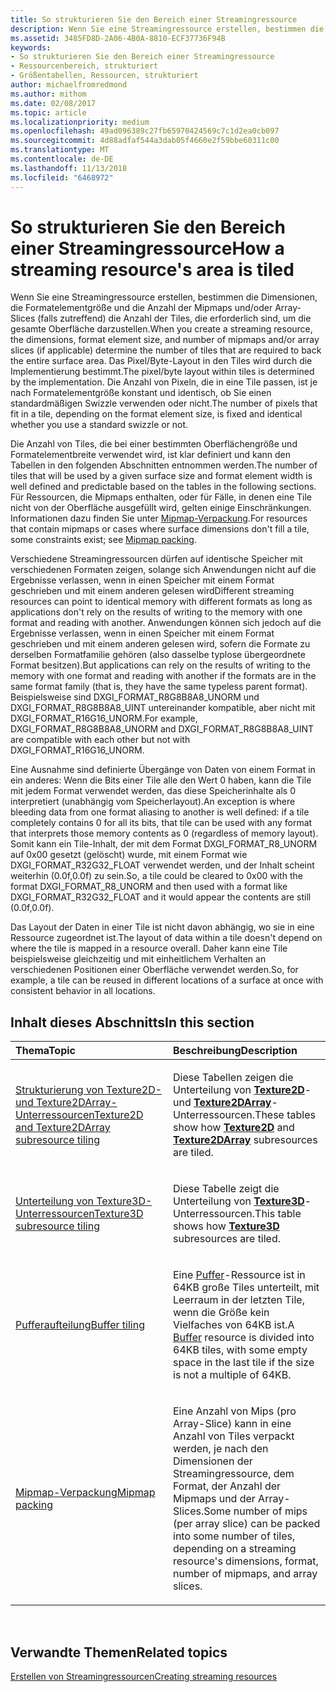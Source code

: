 ```yaml
---
title: So strukturieren Sie den Bereich einer Streamingressource
description: Wenn Sie eine Streamingressource erstellen, bestimmen die Dimensionen, die Formatelementgröße und die Anzahl der Mipmaps und/oder Array-Slices (falls zutreffend) die Anzahl der Tiles, die erforderlich sind, um die gesamte Oberfläche darzustellen.
ms.assetid: 3485FD8D-2A06-4B0A-8810-ECF37736F94B
keywords:
- So strukturieren Sie den Bereich einer Streamingressource
- Ressourcenbereich, strukturiert
- Größentabellen, Ressourcen, strukturiert
author: michaelfromredmond
ms.author: mithom
ms.date: 02/08/2017
ms.topic: article
ms.localizationpriority: medium
ms.openlocfilehash: 49ad096389c27fb65970424569c7c1d2ea0cb097
ms.sourcegitcommit: 4d88adfaf544a3dab05f4660e2f59bbe60311c00
ms.translationtype: MT
ms.contentlocale: de-DE
ms.lasthandoff: 11/13/2018
ms.locfileid: "6468972"
---
```

# <a name="how-a-streaming-resources-area-is-tiled"></a><span data-ttu-id="830f3-106">So strukturieren Sie den Bereich einer Streamingressource</span><span class="sxs-lookup"><span data-stu-id="830f3-106">How a streaming resource's area is tiled</span></span>


<span data-ttu-id="830f3-107">Wenn Sie eine Streamingressource erstellen, bestimmen die Dimensionen, die Formatelementgröße und die Anzahl der Mipmaps und/oder Array-Slices (falls zutreffend) die Anzahl der Tiles, die erforderlich sind, um die gesamte Oberfläche darzustellen.</span><span class="sxs-lookup"><span data-stu-id="830f3-107">When you create a streaming resource, the dimensions, format element size, and number of mipmaps and/or array slices (if applicable) determine the number of tiles that are required to back the entire surface area.</span></span> <span data-ttu-id="830f3-108">Das Pixel/Byte-Layout in den Tiles wird durch die Implementierung bestimmt.</span><span class="sxs-lookup"><span data-stu-id="830f3-108">The pixel/byte layout within tiles is determined by the implementation.</span></span> <span data-ttu-id="830f3-109">Die Anzahl von Pixeln, die in eine Tile passen, ist je nach Formatelementgröße konstant und identisch, ob Sie einen standardmäßigen Swizzle verwenden oder nicht.</span><span class="sxs-lookup"><span data-stu-id="830f3-109">The number of pixels that fit in a tile, depending on the format element size, is fixed and identical whether you use a standard swizzle or not.</span></span>

<span data-ttu-id="830f3-110">Die Anzahl von Tiles, die bei einer bestimmten Oberflächengröße und Formatelementbreite verwendet wird, ist klar definiert und kann den Tabellen in den folgenden Abschnitten entnommen werden.</span><span class="sxs-lookup"><span data-stu-id="830f3-110">The number of tiles that will be used by a given surface size and format element width is well defined and predictable based on the tables in the following sections.</span></span> <span data-ttu-id="830f3-111">Für Ressourcen, die Mipmaps enthalten, oder für Fälle, in denen eine Tile nicht von der Oberfläche ausgefüllt wird, gelten einige Einschränkungen. Informationen dazu finden Sie unter [Mipmap-Verpackung](mipmap-packing.md).</span><span class="sxs-lookup"><span data-stu-id="830f3-111">For resources that contain mipmaps or cases where surface dimensions don't fill a tile, some constraints exist; see [Mipmap packing](mipmap-packing.md).</span></span>

<span data-ttu-id="830f3-112">Verschiedene Streamingressourcen dürfen auf identische Speicher mit verschiedenen Formaten zeigen, solange sich Anwendungen nicht auf die Ergebnisse verlassen, wenn in einen Speicher mit einem Format geschrieben und mit einem anderen gelesen wird</span><span class="sxs-lookup"><span data-stu-id="830f3-112">Different streaming resources can point to identical memory with different formats as long as applications don't rely on the results of writing to the memory with one format and reading with another.</span></span> <span data-ttu-id="830f3-113">Anwendungen können sich jedoch auf die Ergebnisse verlassen, wenn in einen Speicher mit einem Format geschrieben und mit einem anderen gelesen wird, sofern die Formate zu derselben Formatfamilie gehören (also dasselbe typlose übergeordnete Format besitzen).</span><span class="sxs-lookup"><span data-stu-id="830f3-113">But applications can rely on the results of writing to the memory with one format and reading with another if the formats are in the same format family (that is, they have the same typeless parent format).</span></span> <span data-ttu-id="830f3-114">Beispielsweise sind DXGI\_FORMAT\_R8G8B8A8\_UNORM und DXGI\_FORMAT\_R8G8B8A8\_UINT untereinander kompatible, aber nicht mit DXGI\_FORMAT\_R16G16\_UNORM.</span><span class="sxs-lookup"><span data-stu-id="830f3-114">For example, DXGI\_FORMAT\_R8G8B8A8\_UNORM and DXGI\_FORMAT\_R8G8B8A8\_UINT are compatible with each other but not with DXGI\_FORMAT\_R16G16\_UNORM.</span></span>

<span data-ttu-id="830f3-115">Eine Ausnahme sind definierte Übergänge von Daten von einem Format in ein anderes: Wenn die Bits einer Tile alle den Wert 0 haben, kann die Tile mit jedem Format verwendet werden, das diese Speicherinhalte als 0 interpretiert (unabhängig vom Speicherlayout).</span><span class="sxs-lookup"><span data-stu-id="830f3-115">An exception is where bleeding data from one format aliasing to another is well defined: if a tile completely contains 0 for all its bits, that tile can be used with any format that interprets those memory contents as 0 (regardless of memory layout).</span></span> <span data-ttu-id="830f3-116">Somit kann ein Tile-Inhalt, der mit dem Format DXGI\_FORMAT\_R8\_UNORM auf 0x00 gesetzt (gelöscht) wurde, mit einem Format wie DXGI\_FORMAT\_R32G32\_FLOAT verwendet werden, und der Inhalt scheint weiterhin (0.0f,0.0f) zu sein.</span><span class="sxs-lookup"><span data-stu-id="830f3-116">So, a tile could be cleared to 0x00 with the format DXGI\_FORMAT\_R8\_UNORM and then used with a format like DXGI\_FORMAT\_R32G32\_FLOAT and it would appear the contents are still (0.0f,0.0f).</span></span>

<span data-ttu-id="830f3-117">Das Layout der Daten in einer Tile ist nicht davon abhängig, wo sie in eine Ressource zugeordnet ist.</span><span class="sxs-lookup"><span data-stu-id="830f3-117">The layout of data within a tile doesn't depend on where the tile is mapped in a resource overall.</span></span> <span data-ttu-id="830f3-118">Daher kann eine Tile beispielsweise gleichzeitig und mit einheitlichem Verhalten an verschiedenen Positionen einer Oberfläche verwendet werden.</span><span class="sxs-lookup"><span data-stu-id="830f3-118">So, for example, a tile can be reused in different locations of a surface at once with consistent behavior in all locations.</span></span>

## <a name="span-idin-this-sectionspanin-this-section"></a><span data-ttu-id="830f3-119"><span id="in-this-section"></span>Inhalt dieses Abschnitts</span><span class="sxs-lookup"><span data-stu-id="830f3-119"><span id="in-this-section"></span>In this section</span></span>


<table>
<colgroup>
<col width="50%" />
<col width="50%" />
</colgroup>
<thead>
<tr class="header">
<th align="left"><span data-ttu-id="830f3-120">Thema</span><span class="sxs-lookup"><span data-stu-id="830f3-120">Topic</span></span></th>
<th align="left"><span data-ttu-id="830f3-121">Beschreibung</span><span class="sxs-lookup"><span data-stu-id="830f3-121">Description</span></span></th>
</tr>
</thead>
<tbody>
<tr class="odd">
<td align="left"><p><a href="texture2d-and-texture2darray-subresource-tiling.md"><span data-ttu-id="830f3-122">Strukturierung von Texture2D- und Texture2DArray-Unterressourcen</span><span class="sxs-lookup"><span data-stu-id="830f3-122">Texture2D and Texture2DArray subresource tiling</span></span></a></p></td>
<td align="left"><p><span data-ttu-id="830f3-123">Diese Tabellen zeigen die Unterteilung von <a href="https://msdn.microsoft.com/library/windows/desktop/ff471525"><strong>Texture2D</strong></a>- und <a href="https://msdn.microsoft.com/library/windows/desktop/ff471526"><strong>Texture2DArray</strong></a>-Unterressourcen.</span><span class="sxs-lookup"><span data-stu-id="830f3-123">These tables show how <a href="https://msdn.microsoft.com/library/windows/desktop/ff471525"><strong>Texture2D</strong></a> and <a href="https://msdn.microsoft.com/library/windows/desktop/ff471526"><strong>Texture2DArray</strong></a> subresources are tiled.</span></span></p></td>
</tr>
<tr class="even">
<td align="left"><p><a href="texture3d-subresource-tiling.md"><span data-ttu-id="830f3-124">Unterteilung von Texture3D-Unterressourcen</span><span class="sxs-lookup"><span data-stu-id="830f3-124">Texture3D subresource tiling</span></span></a></p></td>
<td align="left"><p><span data-ttu-id="830f3-125">Diese Tabelle zeigt die Unterteilung von <a href="https://msdn.microsoft.com/library/windows/desktop/ff471562"><strong>Texture3D</strong></a>-Unterressourcen.</span><span class="sxs-lookup"><span data-stu-id="830f3-125">This table shows how <a href="https://msdn.microsoft.com/library/windows/desktop/ff471562"><strong>Texture3D</strong></a> subresources are tiled.</span></span></p></td>
</tr>
<tr class="odd">
<td align="left"><p><a href="buffer-tiling.md"><span data-ttu-id="830f3-126">Pufferaufteilung</span><span class="sxs-lookup"><span data-stu-id="830f3-126">Buffer tiling</span></span></a></p></td>
<td align="left"><p><span data-ttu-id="830f3-127">Eine <a href="introduction-to-buffers.md">Puffer</a>-Ressource ist in 64KB große Tiles unterteilt, mit Leerraum in der letzten Tile, wenn die Größe kein Vielfaches von 64KB ist.</span><span class="sxs-lookup"><span data-stu-id="830f3-127">A <a href="introduction-to-buffers.md">Buffer</a> resource is divided into 64KB tiles, with some empty space in the last tile if the size is not a multiple of 64KB.</span></span></p></td>
</tr>
<tr class="even">
<td align="left"><p><a href="mipmap-packing.md"><span data-ttu-id="830f3-128">Mipmap-Verpackung</span><span class="sxs-lookup"><span data-stu-id="830f3-128">Mipmap packing</span></span></a></p></td>
<td align="left"><p><span data-ttu-id="830f3-129">Eine Anzahl von Mips (pro Array-Slice) kann in eine Anzahl von Tiles verpackt werden, je nach den Dimensionen der Streamingressource, dem Format, der Anzahl der Mipmaps und der Array-Slices.</span><span class="sxs-lookup"><span data-stu-id="830f3-129">Some number of mips (per array slice) can be packed into some number of tiles, depending on a streaming resource's dimensions, format, number of mipmaps, and array slices.</span></span></p></td>
</tr>
</tbody>
</table>

 

## <a name="span-idrelated-topicsspanrelated-topics"></a><span data-ttu-id="830f3-130"><span id="related-topics"></span>Verwandte Themen</span><span class="sxs-lookup"><span data-stu-id="830f3-130"><span id="related-topics"></span>Related topics</span></span>


[<span data-ttu-id="830f3-131">Erstellen von Streamingressourcen</span><span class="sxs-lookup"><span data-stu-id="830f3-131">Creating streaming resources</span></span>](creating-streaming-resources.md)

 

 




